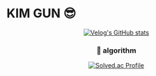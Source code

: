 # KIM GUN :sunglasses:
<div align="center">
  
  [![Velog's GitHub stats](https://velog-readme-stats.vercel.app/api?name=gunkim95&color=dark)](https://github.com/kimgun95/velog-readme-stats)
  ### 💪 algorithm
  [![Solved.ac Profile](http://mazassumnida.wtf/api/v2/generate_badge?boj=rlarjs7879)](https://solved.ac/rlarjs7879/)

</div>
